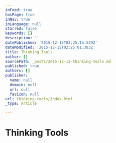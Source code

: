 ```yaml
---
inFeed: true
hasPage: true
inNav: true
inLanguage: null
starred: false
keywords: []
description: ''
datePublished: '2015-12-15T02:25:15.529Z'
dateModified: '2015-12-15T02:25:01.383Z'
title: Thinking Tools
author: []
sourcePath: _posts/2015-12-12-thinking-tools.md
published: true
authors: []
publisher:
  name: null
  domain: null
  url: null
  favicon: null
url: thinking-tools/index.html
_type: Article

---
```

# Thinking Tools